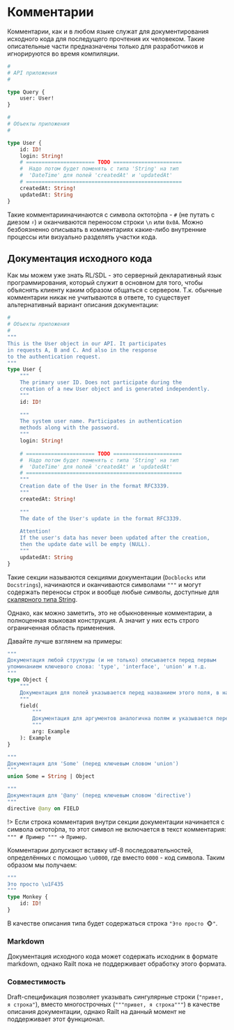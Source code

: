 # Комментарии

Комментарии, как и в любом языке служат для документирования исходного 
кода для последущего прочтения их человеком. Такие описательные части 
предназначены только для разработчиков и игнорируются во время компиляции.

```graphql
#
# API приложения
#

type Query {
    user: User!
}

#
# Объекты приложения 
#

type User {
    id: ID!
    login: String!
    # ====================== TODO ======================
    #  Надо потом будет поменять с типа 'String' на тип
    #  'DateTime' для полей 'createdAt' и 'updatedAt'
    # ==================================================
    createdAt: String!
    updatedAt: String 
}
```

Такие комментарииначинаются с символа октото́рпа - `#` (не путать с диезом `♯`) 
и оканчиваются переносом строки `\n` или `0x0A`. Можно безбоязненно описывать в 
комментариях какие-либо внутренние процессы или визуально разделять участки кода.

## Документация исходного кода

Как мы можем уже знать RL/SDL - это серверный декларативный язык 
программирования, который служит в основном для того, чтобы объяснять 
клиенту каким образом общаться с сервером. Т.к. обычные комментарии никак не 
учитываются в ответе, то существует альтернативный вариант описания документации:

```graphql
#
# Объекты приложения 
#
"""
This is the User object in our API. It participates 
in requests A, B and C. And also in the response 
to the authentication request.
"""
type User {
    """
    The primary user ID. Does not participate during the 
    creation of a new User object and is generated independently.
    """
    id: ID!
    
    """
    The system user name. Participates in authentication 
    methods along with the password.
    """
    login: String!
    
    # ====================== TODO ======================
    #  Надо потом будет поменять с типа 'String' на тип
    #  'DateTime' для полей 'createdAt' и 'updatedAt'
    # ==================================================
    """
    Creation date of the User in the format RFC3339.
    """
    createdAt: String!
    
    """
    The date of the User's update in the format RFC3339.
    
    Attention! 
    If the user's data has never been updated after the creation,
    then the update date will be empty (NULL).
    """
    updatedAt: String
}
```

Такие секции называются секциями документации (`Docblocks` или `Docstrings`), 
начинаются и оканчиваются символами `"""` и могут содержать переносы строк и 
вообще любые символы, доступные для [скалярного типа String](/sdl/scalar/string).

Однако, как можно заметить, это не обыкновенные комментарии, а 
полноценная языковая конструкция. А значит у них есть строго ограниченная 
область применения. 

Давайте лучше взглянем на примеры:
```graphql
""" 
Документация любой структуры (и не только) описывается перед первым 
упоминанием ключевого слова: 'type', 'interface', 'union' и т.д.
"""
type Object {
    """
    Документация для полей указывается перед названием этого поля, в нашем случае 'field'. 
    """
    field(
        """ 
        Документация для аргументов аналогична полям и указывается перед именем аргумента ('arg').
        """
        arg: Example
    ): Example
}

"""
Документация для 'Some' (перед ключевым словом 'union')
"""
union Some = String | Object

"""
Документация для '@any' (перед ключевым словом 'directive')
"""
directive @any on FIELD
``` 

!> Если строка комментария внутри секции документации начинается с символа
 октото́рпа, то этот символ не включается в текст комментария: `""" # Пример """` -> `Пример`.

Комментарии допускают вставку utf-8 последовательностей, определённых 
с помощью `\u0000`, где вместо `0000` - код символа. Таким образом мы получаем:

```graphql
"""
Это просто \u1F435
"""
type Monkey {
    id: ID!
}
```

В качестве описания типа будет содержаться строка `"Это просто 🐵"`.

### Markdown

Документация исходного кода может содержать исходник в 
формате markdown, однако Railt пока не поддерживает обработку этого формата.

### Совместимость

Draft-спецификация позволяет указывать сингулярные строки (`"привет, я строка"`), 
вместо многострочных (`"""привет, я строка"""`) 
в качестве описания документации, однако Railt на данный 
момент не поддерживает этот функционал. 

